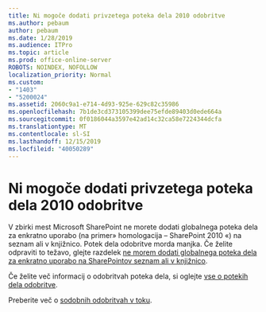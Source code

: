 ```yaml
---
title: Ni mogoče dodati privzetega poteka dela 2010 odobritve
ms.author: pebaum
author: pebaum
ms.date: 1/28/2019
ms.audience: ITPro
ms.topic: article
ms.prod: office-online-server
ROBOTS: NOINDEX, NOFOLLOW
localization_priority: Normal
ms.custom:
- "1403"
- "5200024"
ms.assetid: 2060c9a1-e714-4d93-925e-629c82c35986
ms.openlocfilehash: 7b1de3cd373105399dee75efde89403d0ede664a
ms.sourcegitcommit: 0f0186044a3597e42ad14c32ca58e7224344dcfa
ms.translationtype: MT
ms.contentlocale: sl-SI
ms.lasthandoff: 12/15/2019
ms.locfileid: "40050289"
---
```

# <a name="cant-add-default-2010-approval-workflow"></a>Ni mogoče dodati privzetega poteka dela 2010 odobritve

V zbirki mest Microsoft SharePoint ne morete dodati globalnega poteka dela za enkratno uporabo (na primer» homologacija – SharePoint 2010 «) na seznam ali v knjižnico. Potek dela odobritve morda manjka. Če želite odpraviti to težavo, glejte razdelek [ne morem dodati globalnega poteka dela za enkratno uporabo na SharePointov seznam ali v knjižnico](https://support.microsoft.com/help/4467263/sharepoint-designer-2013-shows-empty-wfpub-library).

Če želite več informacij o odobritvah poteka dela, si oglejte [vse o potekih dela odobritve](https://support.office.com/article/All-about-Approval-workflows-078C5A89-821F-44A9-9530-40BB34F9F742). 
 
Preberite več o [sodobnih odobritvah v toku](https://flow.microsoft.com/blog/introducing-modern-approvals). 
  